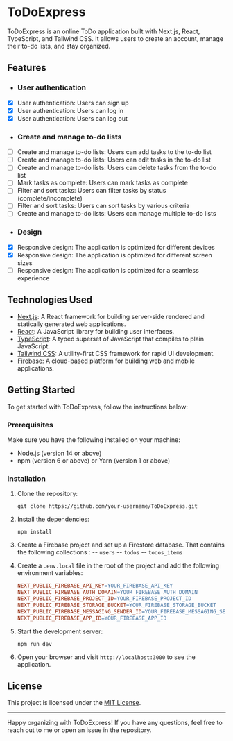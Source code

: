 # ToDoExpress

ToDoExpress is an online ToDo application built with Next.js, React, TypeScript, and Tailwind CSS. It allows users to create an account, manage their to-do lists, and stay organized.

## Features

- ### User authentication
- [x] User authentication: Users can sign up
- [x] User authentication: Users can log in
- [x] User authentication: Users can log out

- ### Create and manage to-do lists
- [ ] Create and manage to-do lists: Users can add tasks to the to-do list
- [ ] Create and manage to-do lists: Users can edit tasks in the to-do list
- [ ] Create and manage to-do lists: Users can delete tasks from the to-do list
- [ ] Mark tasks as complete: Users can mark tasks as complete
- [ ] Filter and sort tasks: Users can filter tasks by status (complete/incomplete)
- [ ] Filter and sort tasks: Users can sort tasks by various criteria
- [ ] Create and manage to-do lists: Users can manage multiple to-do lists

- ### Design
- [x] Responsive design: The application is optimized for different devices
- [x] Responsive design: The application is optimized for different screen sizes
- [ ] Responsive design: The application is optimized for a seamless experience

## Technologies Used

- [Next.js](https://nextjs.org/): A React framework for building server-side rendered and statically generated web applications.
- [React](https://reactjs.org/): A JavaScript library for building user interfaces.
- [TypeScript](https://www.typescriptlang.org/): A typed superset of JavaScript that compiles to plain JavaScript.
- [Tailwind CSS](https://tailwindcss.com/): A utility-first CSS framework for rapid UI development.
- [Firebase](https://firebase.google.com/): A cloud-based platform for building web and mobile applications.

## Getting Started

To get started with ToDoExpress, follow the instructions below:

### Prerequisites

Make sure you have the following installed on your machine:

- Node.js (version 14 or above)
- npm (version 6 or above) or Yarn (version 1 or above)

### Installation

1. Clone the repository:

   ```shell
   git clone https://github.com/your-username/ToDoExpress.git
   ```

2. Install the dependencies:
   ```shell
   npm install
   ```
3. Create a Firebase project and set up a Firestore database. That contains the following collections :
   -- `users`
   -- `todos`
   -- `todos_items`

4. Create a `.env.local` file in the root of the project and add the following environment variables:

   ```makefile
   NEXT_PUBLIC_FIREBASE_API_KEY=YOUR_FIREBASE_API_KEY
   NEXT_PUBLIC_FIREBASE_AUTH_DOMAIN=YOUR_FIREBASE_AUTH_DOMAIN
   NEXT_PUBLIC_FIREBASE_PROJECT_ID=YOUR_FIREBASE_PROJECT_ID
   NEXT_PUBLIC_FIREBASE_STORAGE_BUCKET=YOUR_FIREBASE_STORAGE_BUCKET
   NEXT_PUBLIC_FIREBASE_MESSAGING_SENDER_ID=YOUR_FIREBASE_MESSAGING_SENDER_ID
   NEXT_PUBLIC_FIREBASE_APP_ID=YOUR_FIREBASE_APP_ID
   ```

5. Start the development server:
   ```shell
   npm run dev
   ```
6. Open your browser and visit `http://localhost:3000` to see the application.

## License

This project is licensed under the [MIT License](LICENSE).

---

Happy organizing with ToDoExpress! If you have any questions, feel free to reach out to me or open an issue in the repository.
